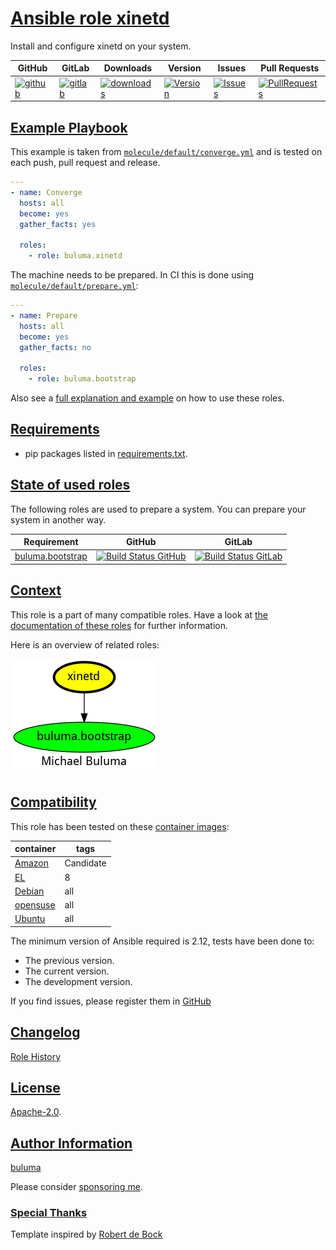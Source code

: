 # [Ansible role xinetd](#xinetd)

Install and configure xinetd on your system.

|GitHub|GitLab|Downloads|Version|Issues|Pull Requests|
|------|------|-------|-------|------|-------------|
|[![github](https://github.com/buluma/ansible-role-xinetd/actions/workflows/molecule.yml/badge.svg)](https://github.com/buluma/ansible-role-xinetd/actions/workflows/molecule.yml)|[![gitlab](https://gitlab.com/shadowwalker/ansible-role-xinetd/badges/master/pipeline.svg)](https://gitlab.com/shadowwalker/ansible-role-xinetd)|[![downloads](https://img.shields.io/ansible/role/d/4885)](https://galaxy.ansible.com/buluma/xinetd)|[![Version](https://img.shields.io/github/release/buluma/ansible-role-xinetd.svg)](https://github.com/buluma/ansible-role-xinetd/releases/)|[![Issues](https://img.shields.io/github/issues/buluma/ansible-role-xinetd.svg)](https://github.com/buluma/ansible-role-xinetd/issues/)|[![PullRequests](https://img.shields.io/github/issues-pr-closed-raw/buluma/ansible-role-xinetd.svg)](https://github.com/buluma/ansible-role-xinetd/pulls/)|

## [Example Playbook](#example-playbook)

This example is taken from [`molecule/default/converge.yml`](https://github.com/buluma/ansible-role-xinetd/blob/master/molecule/default/converge.yml) and is tested on each push, pull request and release.

```yaml
---
- name: Converge
  hosts: all
  become: yes
  gather_facts: yes

  roles:
    - role: buluma.xinetd
```

The machine needs to be prepared. In CI this is done using [`molecule/default/prepare.yml`](https://github.com/buluma/ansible-role-xinetd/blob/master/molecule/default/prepare.yml):

```yaml
---
- name: Prepare
  hosts: all
  become: yes
  gather_facts: no

  roles:
    - role: buluma.bootstrap
```

Also see a [full explanation and example](https://buluma.github.io/how-to-use-these-roles.html) on how to use these roles.


## [Requirements](#requirements)

- pip packages listed in [requirements.txt](https://github.com/buluma/ansible-role-xinetd/blob/master/requirements.txt).

## [State of used roles](#state-of-used-roles)

The following roles are used to prepare a system. You can prepare your system in another way.

| Requirement | GitHub | GitLab |
|-------------|--------|--------|
|[buluma.bootstrap](https://galaxy.ansible.com/buluma/bootstrap)|[![Build Status GitHub](https://github.com/buluma/ansible-role-bootstrap/workflows/Ansible%20Molecule/badge.svg)](https://github.com/buluma/ansible-role-bootstrap/actions)|[![Build Status GitLab](https://gitlab.com/shadowwalker/ansible-role-bootstrap/badges/master/pipeline.svg)](https://gitlab.com/shadowwalker/ansible-role-bootstrap)|

## [Context](#context)

This role is a part of many compatible roles. Have a look at [the documentation of these roles](https://buluma.github.io/) for further information.

Here is an overview of related roles:

![dependencies](https://raw.githubusercontent.com/buluma/ansible-role-xinetd/png/requirements.png "Dependencies")

## [Compatibility](#compatibility)

This role has been tested on these [container images](https://hub.docker.com/u/buluma):

|container|tags|
|---------|----|
|[Amazon](https://hub.docker.com/repository/docker/buluma/amazonlinux/general)|Candidate|
|[EL](https://hub.docker.com/repository/docker/buluma/enterpriselinux/general)|8|
|[Debian](https://hub.docker.com/repository/docker/buluma/debian/general)|all|
|[opensuse](https://hub.docker.com/repository/docker/buluma/opensuse/general)|all|
|[Ubuntu](https://hub.docker.com/repository/docker/buluma/ubuntu/general)|all|

The minimum version of Ansible required is 2.12, tests have been done to:

- The previous version.
- The current version.
- The development version.

If you find issues, please register them in [GitHub](https://github.com/buluma/ansible-role-xinetd/issues)

## [Changelog](#changelog)

[Role History](https://github.com/buluma/ansible-role-xinetd/blob/master/CHANGELOG.md)

## [License](#license)

[Apache-2.0](https://github.com/buluma/ansible-role-xinetd/blob/master/LICENSE).

## [Author Information](#author-information)

[buluma](https://buluma.github.io/)

Please consider [sponsoring me](https://github.com/sponsors/buluma).

### [Special Thanks](#special-thanks)

Template inspired by [Robert de Bock](https://github.com/robertdebock)
